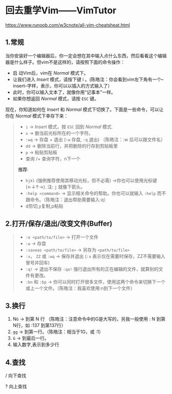 # 回去重学Vim——VimTutor

 https://www.runoob.com/w3cnote/all-vim-cheatsheat.html 

## 1.常规

当你安装好一个编辑器后，你一定会想在其中输入点什么东西，然后看看这个编辑器是什么样子。但vim不是这样的，请按照下面的命令操作：

* 启 动Vim后，vim在 *Normal* 模式下。
* 让我们进入 *Insert* 模式，请按下键 i 。(陈皓注：你会看到vim左下角有一个–insert–字样，表示，你可以以插入的方式输入了）
* 此时，你可以输入文本了，就像你用“记事本”一样。
* 如果你想返回 *Normal* 模式，请按 `ESC` 键。

现在，你知道如何在 *Insert* 和 *Normal* 模式下切换了。下面是一些命令，可以让你在 *Normal* 模式下幸存下来：

> * `i` → *Insert* 模式，按 `ESC` 回到 *Normal* 模式.
> * `x` → 删当前光标所在的一个字符。
> * `:wq` → 存盘 + 退出 (`:w` 存盘, `:q` 退出)   （陈皓注：:w 后可以跟文件名）
> * `dd` → 删除当前行，并把删除的行存到剪贴板里
> * `p` → 粘贴剪贴板
> * 查询 /+ 查询字符，n下一个
>
> **推荐**:
>
> * `hjkl` (强例推荐使用其移动光标，但不必需) →你也可以使用光标键 (←↓↑→). 注: `j` 就像下箭头。
> * `:help <command>` → 显示相关命令的帮助。你也可以就输入 `:help` 而不跟命令。（陈皓注：退出帮助需要输入:q）
> * d剪切,y复制,p粘贴



## 2.打开/保存/退出/改变文件(Buffer)

> * `:e <path/to/file>` → 打开一个文件
> * `:w` → 存盘
> * `:saveas <path/to/file>` → 另存为 `<path/to/file>`
> * `:x`， `ZZ` 或 `:wq` → 保存并退出 (`:x` 表示仅在需要时保存，ZZ不需要输入冒号并回车)
> * `:q!` → 退出不保存 `:qa!` 强行退出所有的正在编辑的文件，就算别的文件有更改。
> * `:bn` 和 `:bp` → 你可以同时打开很多文件，使用这两个命令来切换下一个或上一个文件。（陈皓注：我喜欢使用:n到下一个文件）

## 3.换行

1. N`G` → 到第 N 行 （陈皓注：注意命令中的G是大写的，另我一般使用 : N 到第N行，如 :137 到第137行）
2. `gg` → 到第一行。（陈皓注：相当于1G，或 :1）
3. `G` → 到最后一行。
4. 输入数字,表示到多少行

## 4.查找

/ 	向下查找

?	向上查找